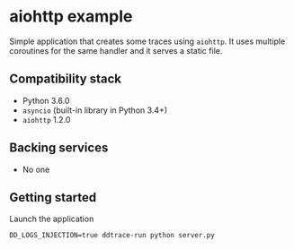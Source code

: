 # aiohttp example

Simple application that creates some traces using `aiohttp`. It uses
multiple coroutines for the same handler and it serves a static file.

## Compatibility stack

* Python 3.6.0
* `asyncio` (built-in library in Python 3.4+)
* `aiohttp` 1.2.0

## Backing services

* No one

## Getting started

Launch the application

    DD_LOGS_INJECTION=true ddtrace-run python server.py

